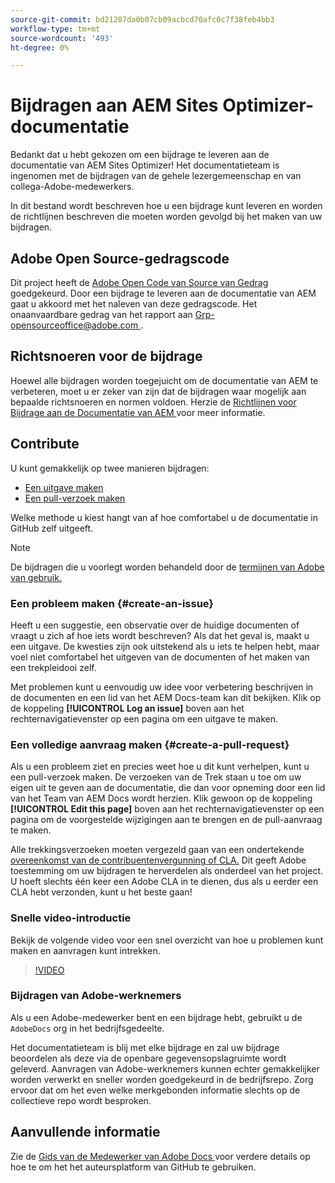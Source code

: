 ```yaml
---
source-git-commit: bd21287da0b07cb09acbcd70afc0c7f38feb4bb3
workflow-type: tm+mt
source-wordcount: '493'
ht-degree: 0%

---
```

# Bijdragen aan AEM Sites Optimizer-documentatie

Bedankt dat u hebt gekozen om een bijdrage te leveren aan de documentatie van AEM Sites Optimizer! Het documentatieteam is ingenomen met de bijdragen van de gehele lezergemeenschap en van collega-Adobe-medewerkers.

In dit bestand wordt beschreven hoe u een bijdrage kunt leveren en worden de richtlijnen beschreven die moeten worden gevolgd bij het maken van uw bijdragen.

## Adobe Open Source-gedragscode

Dit project heeft de [ Adobe Open Code van Source van Gedrag ](code-of-conduct.md) goedgekeurd. Door een bijdrage te leveren aan de documentatie van AEM gaat u akkoord met het naleven van deze gedragscode. Het onaanvaardbare gedrag van het rapport aan [ Grp-opensourceoffice@adobe.com ](mailto:Grp-opensourceoffice@adobe.com).

## Richtsnoeren voor de bijdrage

Hoewel alle bijdragen worden toegejuicht om de documentatie van AEM te verbeteren, moet u er zeker van zijn dat de bijdragen waar mogelijk aan bepaalde richtsnoeren en normen voldoen. Herzie de [ Richtlijnen voor Bijdrage aan de Documentatie van AEM ](guidelines.md) voor meer informatie.

## Contribute

U kunt gemakkelijk op twee manieren bijdragen:

* [Een uitgave maken](#create-an-issue)
* [Een pull-verzoek maken](#create-a-pull-request)

Welke methode u kiest hangt van af hoe comfortabel u de documentatie in GitHub zelf uitgeeft.

>[!NOTE]
>
>De bijdragen die u voorlegt worden behandeld door de [ termijnen van Adobe van gebruik.](https://www.adobe.com/legal/terms.html)

### Een probleem maken {#create-an-issue}

Heeft u een suggestie, een observatie over de huidige documenten of vraagt u zich af hoe iets wordt beschreven? Als dat het geval is, maakt u een uitgave. De kwesties zijn ook uitstekend als u iets te helpen hebt, maar voel niet comfortabel het uitgeven van de documenten of het maken van een trekpleidooi zelf.

Met problemen kunt u eenvoudig uw idee voor verbetering beschrijven in de documenten en een lid van het AEM Docs-team kan dit bekijken. Klik op de koppeling **[!UICONTROL Log an issue]** boven aan het rechternavigatievenster op een pagina om een uitgave te maken.

### Een volledige aanvraag maken {#create-a-pull-request}

Als u een probleem ziet en precies weet hoe u dit kunt verhelpen, kunt u een pull-verzoek maken. De verzoeken van de Trek staan u toe om uw eigen uit te geven aan de documentatie, die dan voor opneming door een lid van het Team van AEM Docs wordt herzien. Klik gewoon op de koppeling **[!UICONTROL Edit this page]** boven aan het rechternavigatievenster op een pagina om de voorgestelde wijzigingen aan te brengen en de pull-aanvraag te maken.

Alle trekkingsverzoeken moeten vergezeld gaan van een ondertekende [ overeenkomst van de contribuentenvergunning of CLA.](https://opensource.adobe.com/cla.html) Dit geeft Adobe toestemming om uw bijdragen te herverdelen als onderdeel van het project. U hoeft slechts één keer een Adobe CLA in te dienen, dus als u eerder een CLA hebt verzonden, kunt u het beste gaan!

### Snelle video-introductie

Bekijk de volgende video voor een snel overzicht van hoe u problemen kunt maken en aanvragen kunt intrekken.

>[!VIDEO](https://video.tv.adobe.com/v/27069)

### Bijdragen van Adobe-werknemers

Als u een Adobe-medewerker bent en een bijdrage hebt, gebruikt u de `AdobeDocs` org in het bedrijfsgedeelte.

Het documentatieteam is blij met elke bijdrage en zal uw bijdrage beoordelen als deze via de openbare gegevensopslagruimte wordt geleverd. Aanvragen van Adobe-werknemers kunnen echter gemakkelijker worden verwerkt en sneller worden goedgekeurd in de bedrijfsrepo. Zorg ervoor dat om het even welke merkgebonden informatie slechts op de collectieve repo wordt besproken.

## Aanvullende informatie

Zie de [ Gids van de Medewerker van Adobe Docs ](https://experienceleague.adobe.com/docs/contributor/contributor-guide/introduction.html) voor verdere details op hoe te om het het auteursplatform van GitHub te gebruiken.
